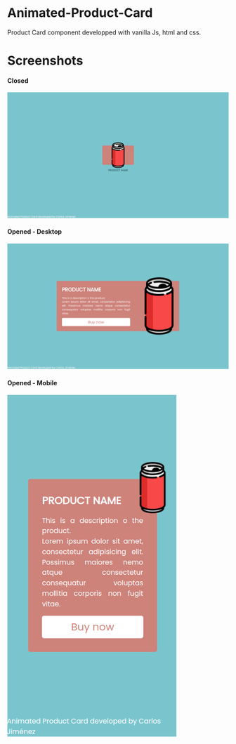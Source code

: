 # Animated-Product-Card
Product Card component developped with vanilla Js, html and css.

# Screenshots
#### Closed
![closed](img/closed.png)
#### Opened - Desktop
![opened-desktop](img/open-dk.png)
#### Opened - Mobile
![opened-mobile](img/open-mb.png)